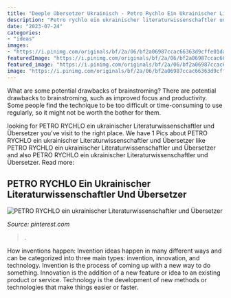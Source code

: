```yaml
---
title: "Deeple übersetzer Ukrainisch - Petro Rychlo Ein Ukrainischer Literaturwissenschaftler Und übersetzer"
description: "Petro rychlo ein ukrainischer literaturwissenschaftler und übersetzer"
date: "2023-07-24"
categories:
- "ideas"
images:
- "https://i.pinimg.com/originals/bf/2a/06/bf2a06987ccac66363d9cffe01da9821.jpg"
featuredImage: "https://i.pinimg.com/originals/bf/2a/06/bf2a06987ccac66363d9cffe01da9821.jpg"
featured_image: "https://i.pinimg.com/originals/bf/2a/06/bf2a06987ccac66363d9cffe01da9821.jpg"
image: "https://i.pinimg.com/originals/bf/2a/06/bf2a06987ccac66363d9cffe01da9821.jpg"
---
```



What are some potential drawbacks of brainstroming?
There are potential drawbacks to brainstroming, such as improved focus and productivity. Some people find the technique to be too difficult or time-consuming to use regularly, so it might not be worth the bother for them.

	

		
looking for PETRO RYCHLO ein ukrainischer Literaturwissenschaftler und Übersetzer you've visit to the right place. We have 1 Pics about PETRO RYCHLO ein ukrainischer Literaturwissenschaftler und Übersetzer like PETRO RYCHLO ein ukrainischer Literaturwissenschaftler und Übersetzer and also PETRO RYCHLO ein ukrainischer Literaturwissenschaftler und Übersetzer. Read more:
		
    
## PETRO RYCHLO Ein Ukrainischer Literaturwissenschaftler Und Übersetzer

<img loading=lazy src="https://i.pinimg.com/originals/bf/2a/06/bf2a06987ccac66363d9cffe01da9821.jpg" onerror="this.onerror=null;this.src='https://tse2.mm.bing.net/th?id=OIP.29HORBH9A-LPgTcjbuIqnwHaJO&amp;pid=15.1';" alt="PETRO RYCHLO ein ukrainischer Literaturwissenschaftler und Übersetzer">

_Source: pinterest.com_

>. 

	

How inventions happen:
Invention ideas happen in many different ways and can be categorized into three main types: invention, innovation, and technology. Invention is the process of coming up with a new way to do something. Innovation is the addition of a new feature or idea to an existing product or service. Technology is the development of new methods or technologies that make things easier or faster.

